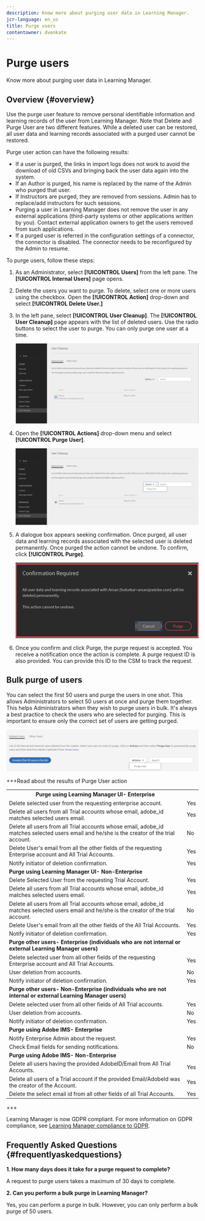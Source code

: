 ```yaml
---
description: Know more about purging user data in Learning Manager.
jcr-language: en_us
title: Purge users
contentowner: dvenkate
---
```



# Purge users

Know more about purging user data in Learning Manager.

## Overview {#overview}

Use the purge user feature to remove personal identifiable information and learning records of the user from Learning Manager. Note that Delete and Purge User are two different features. While a deleted user can be restored, all user data and learning records associated with a purged user cannot be restored.

Purge user action can have the following results:

* If a user is purged, the links in import logs does not work to avoid the download of old CSVs and bringing back the user data again into the system.
* If an Author is purged, his name is replaced by the name of the Admin who purged that user.
* If Instructors are purged, they are removed from sessions. Admin has to replace/add instructors for such sessions.
* Purging a user in Learning Manager does not remove the user in any external applications (third-party systems or other applications written by you). Contact external application owners to get the users removed from such applications.
* If a purged user is referred in the configuration settings of a connector, the connector is disabled. The connector needs to be reconfigured by the Admin to resume.

To purge users, follow these steps:

1. As an Administrator, select **[!UICONTROL Users]** from the left pane. The **[!UICONTROL Internal Users]** page opens.
1. Delete the users you want to purge. To delete, select one or more users using the checkbox. Open the **[!UICONTROL Action]** drop-down and select **[!UICONTROL Delete User.]**
1. In the left pane, select **[!UICONTROL User Cleanup]**. The **[!UICONTROL User Cleanup]** page appears with the list of deleted users. Use the radio buttons to select the user to purge. You can only purge one user at a time.

   ![](assets/purge-1.png)

1. Open the **[!UICONTROL Actions]** drop-down menu and select **[!UICONTROL Purge User]**. 

   ![](assets/purge-2.png)

1. A dialogue box appears seeking confirmation. Once purged, all user data and learning records associated with the selected user is deleted permanently. Once purged the action cannot be undone. To confirm, click **[!UICONTROL Purge]**.

   ![](assets/purge-3.png)

1. Once you confirm and click Purge, the purge request is accepted. You receive a notification once the action is complete. A purge request ID is also provided. You can provide this ID to the CSM to track the request.

## Bulk purge of users

You can select the first 50 users and purge the users in one shot. This allows Administrators to select 50 users at once and purge them together. This helps Administrators when they wish to purge users in bulk. It's always a best practice to check the users who are selected for purging. This is important to ensure only the correct set of users are getting purged. 

![](assets/bulk-purge-users.png) 

+++Read about the results of Purge User action

<table>
 <tbody>
  <tr>
   <th><strong>Purge using Learning Manager UI- Enterprise</strong></th>
   <th> </th>
  </tr>
  <tr>
   <td>Delete selected user from the requesting enterprise account.<br></td>
   <td>Yes</td>
  </tr>
  <tr>
   <td>Delete all users from all Trial accounts whose email, adobe_id matches selected users email.</td>
   <td>Yes</td>
  </tr>
  <tr>
   <td>Delete all users from all Trial accounts whose email, adobe_id matches selected users email and he/she is the creator of the trial account.</td>
   <td>No</td>
  </tr>
  <tr>
   <td>Delete User's email from all the other fields of the requesting Enterprise account and All Trial Accounts.</td>
   <td>Yes</td>
  </tr>
  <tr>
   <td>Notify initiator of deletion confirmation.</td>
   <td>Yes</td>
  </tr>
  <tr>
   <td><strong>Purge using Learning Manager UI- Non-Enterprise</strong></td>
   <td> </td>
  </tr>
  <tr>
   <td>Delete Selected User from the requesting Trial Account.</td>
   <td>Yes</td>
  </tr>
  <tr>
   <td>Delete all users from all Trial accounts whose email, adobe_id matches selected users email.</td>
   <td>Yes</td>
  </tr>
  <tr>
   <td>Delete all users from all Trial accounts whose email, adobe_id matches selected users email and he/she is the creator of the trial account.</td>
   <td>No</td>
  </tr>
  <tr>
   <td>Delete User's email from all the other fields of the All Trial Accounts.</td>
   <td>Yes</td>
  </tr>
  <tr>
   <td>Notify initiator of deletion confirmation.</td>
   <td>Yes</td>
  </tr>
  <tr>
   <td><strong>Purge other users- Enterprise (individuals who are not internal or external Learning Manager users)</strong></td>
   <td> </td>
  </tr>
  <tr>
   <td>Delete selected user from all other fields of the requesting Enterprise account and All Trial Accounts.</td>
   <td>Yes</td>
  </tr>
  <tr>
   <td>User deletion from accounts.</td>
   <td>No</td>
  </tr>
  <tr>
   <td>Notify initiator of deletion confirmation. </td>
   <td>Yes</td>
  </tr>
  <tr>
   <td><strong>Purge</strong> <strong>other users- Non-Enterprise (individuals who are not internal or external Learning Manager users)</strong></td>
   <td> </td>
  </tr>
  <tr>
   <td>Delete selected user from all other fields of All Trial accounts.</td>
   <td>Yes</td>
  </tr>
  <tr>
   <td>User deletion from accounts.</td>
   <td>No</td>
  </tr>
  <tr>
   <td>Notify initiator of deletion confirmation.</td>
   <td>Yes</td>
  </tr>
  <tr>
   <td><strong>Purge using Adobe IMS- Enterprise</strong></td>
   <td> </td>
  </tr>
  <tr>
   <td>Notify Enterprise Admin about the request.</td>
   <td>Yes</td>
  </tr>
  <tr>
   <td>Check Email fields for sending notifications.</td>
   <td>No</td>
  </tr>
  <tr>
   <td><strong>Purge using Adobe IMS- Non-Enterprise</strong></td>
   <td> </td>
  </tr>
  <tr>
   <td>Delete all users having the provided AdobeID/Email from All Trial Accounts.</td>
   <td>Yes</td>
  </tr>
  <tr>
   <td>Delete all users of a Trial account if the provided Email/AdobeId was the creator of the Account.</td>
   <td>Yes</td>
  </tr>
  <tr>
   <td>Delete the select email id from all other fields of all Trial Accounts.</td>
   <td>Yes</td>
  </tr>
 </tbody>
</table>

+++

Learning Manager is now GDPR compliant. For more information on GDPR compliance, see  [Learning Manager compliance to GDPR](../../kb/prime-gdpr.md).

## Frequently Asked Questions {#frequentlyaskedquestions}

**1. How many days does it take for a purge request to complete?**

A request to purge users takes a maximum of 30 days to complete.

**2. Can you perform a bulk purge in Learning Manager?**

Yes, you can perform a purge in bulk. However, you can only perform a bulk purge of 50 users.
